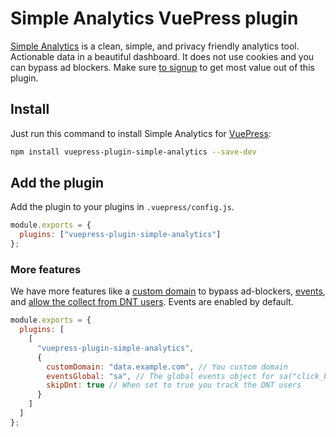 # Simple Analytics VuePress plugin

[Simple Analytics](https://simpleanalytics.com) is a clean, simple, and privacy friendly analytics tool. Actionable data in a beautiful dashboard. It does not use cookies and you can bypass ad blockers. Make sure [to signup](https://simpleanalytics.com) to get most value out of this plugin.

## Install

Just run this command to install Simple Analytics for [VuePress](https://vuepress.vuejs.org/):

```bash
npm install vuepress-plugin-simple-analytics --save-dev
```

## Add the plugin

Add the plugin to your plugins in `.vuepress/config.js`.

```js
module.exports = {
  plugins: ["vuepress-plugin-simple-analytics"]
};
```

### More features

We have more features like a [custom domain](https://docs.simpleanalytics.com/bypass-ad-blockers) to bypass ad-blockers, [events](https://docs.simpleanalytics.com/events), and [allow the collect from DNT users](https://docs.simpleanalytics.com/dnt). Events are enabled by default.

```js
module.exports = {
  plugins: [
    [
      "vuepress-plugin-simple-analytics",
      {
        customDomain: "data.example.com", // You custom domain
        eventsGlobal: "sa", // The global events object for sa("click_button")
        skipDnt: true // When set to true you track the DNT users
      }
    ]
  ]
};
```
